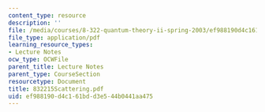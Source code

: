```yaml
---
content_type: resource
description: ''
file: /media/courses/8-322-quantum-theory-ii-spring-2003/ef988190d4c161bdd3e544b0441aa475_832215Scattering.pdf
file_type: application/pdf
learning_resource_types:
- Lecture Notes
ocw_type: OCWFile
parent_title: Lecture Notes
parent_type: CourseSection
resourcetype: Document
title: 832215Scattering.pdf
uid: ef988190-d4c1-61bd-d3e5-44b0441aa475
---
```

